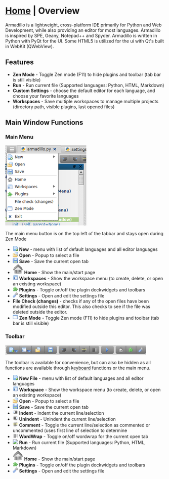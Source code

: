 <link rel="stylesheet" type="text/css" href="doc.css">

# [Home](start.html) | Overview
Armadillo is a lightweight, cross-platform IDE primarily for Python and Web Development, while also providing an editor for most languages. Armadillo is inspired by SPE, Geany, Notepad++ and Spyder. Armadillo is written in Python with PyQt for the UI. Some HTML5 is utilized for the ui with Qt's built in WebKit (QWebView).

## Features
- **Zen Mode** - Toggle Zen mode (F11) to hide plugins and toolbar (tab bar is still visible)
- **Run** - Run current file (Supported languages: Python, HTML, Markdown)
- **Custom Settings** - choose the default editor for each language, and choose your favorite languages
- **Workspaces** - Save multiple workspaces to manage multiple projects (directory path, visible plugins, last opened files)

## Main Window Functions

### Main Menu
![](img/main_menu.png)

The main menu button is on the top left of the tabbar and stays open during Zen Mode

- ![](../img/new.png) **New** - menu with list of default languages and all editor languages
- ![](../img/file_open.png) **Open** - Popup to select a file
- ![](../img/save.png) **Save** - Save the current open tab
- ![](../img/home.png) **Home** - Show the main/start page
- ![](../img/workspace.png) **Workspaces** - Show the workspace menu (to create, delete, or open an existing workspace)
- ![](../img/plugin.png) **Plugins** - Toggle on/off the plugin dockwidgets and toolbars
- ![](../img/wrench.png) **Settings** - Open and edit the settings file
- **File Check (changes)** - checks if any of the open files have been modified outside this editor. This also checks to see if the file was deleted outside the editor.
- ![](../img/zen.png) **Zen Mode** - Toggle Zen mode (F11) to hide plugins and toolbar (tab bar is still visible)


### Toolbar
![](img/toolbar.png)

The toolbar is available for convenience, but can also be hidden as all functions are available through [keyboard](keyboard_shortcuts.html) functions or the main menu.

- ![](../img/new.png) **New File** - menu with list of default languages and all editor languages
- ![](../img/workspace.png) **Workspace** - Show the workspace menu (to create, delete, or open an existing workspace)
- ![](../img/file_open.png) **Open** - Popup to select a file
- ![](../img/save.png) **Save** - Save the current open tab
- ![](../img/indent.png) **Indent** - Indent the current line/selection
- ![](../img/indent_remove.png) **Unindent** - Unindent the current line/selection
- ![](../img/comment.png) **Comment** - Toggle the current line/selection as commented or uncommented (uses first line of selection to determine
- ![](../img/wordwrap.png) **WordWrap** - Toggle on/off wordwrap for the current open tab
- ![](../img/run.png) **Run** - Run current file (Supported languages: Python, HTML, Markdown)
- ![](../img/home.png) **Home** - Show the main/start page
- ![](../img/plugin.png) **Plugins** - Toggle on/off the plugin dockwidgets and toolbars
- ![](../img/wrench.png) **Settings** - Open and edit the settings file